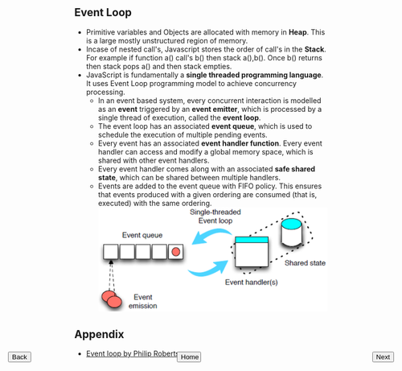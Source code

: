 
<input style="position: absolute; top: 20%;left: 10%;" type="button" onclick="location.href='https://rahgadda.github.io/Javascript/Advance/01-StrictMode.html';" value="Back" />
<input style="position: absolute; top: 20%;left: 45%;right: 50%;" type="button" onclick="location.href='https://rahgadda.github.io/Javascript';" value="Home" />
<input style="position: absolute; top: 20%;right: 10%;" type="button" onclick="location.href='https://rahgadda.github.io/Javascript/Basics/03-Objects.html';" value="Next" />
<br/><br/>

## Event Loop
- Primitive variables and Objects are allocated with memory in **Heap**. This is a large mostly unstructured region of memory.
- Incase of nested call's, Javascript stores the order of call's in the **Stack**. For example if function a() call's b() then stack a(),b(). Once b() returns then stack pops a() and then stack empties.
- JavaScript is fundamentally a **single threaded programming language**. It uses Event Loop programming model to achieve concurrency processing.
    - In an event based system, every concurrent interaction is modelled as an **event** triggered by an **event emitter**, which is processed by a single thread of execution, called the **event loop**.
    - The event loop has an associated **event queue**, which is used to schedule the execution of multiple pending events.
    - Every event has an associated **event handler function**. Every event handler can access and modify a global memory space, which is shared with other event handlers.
    - Every event handler comes along with an associated **safe shared state**, which can be shared between multiple handlers.
    - Events are added to the event queue with FIFO policy. This ensures that events produced with a given ordering are consumed (that is, executed) with the same ordering.
    ![](../Pics/Eventloop.png)

## Appendix
- [Event loop by Philip Roberts](https://www.youtube.com/watch?v=8aGhZQkoFbQ&t=1056s)